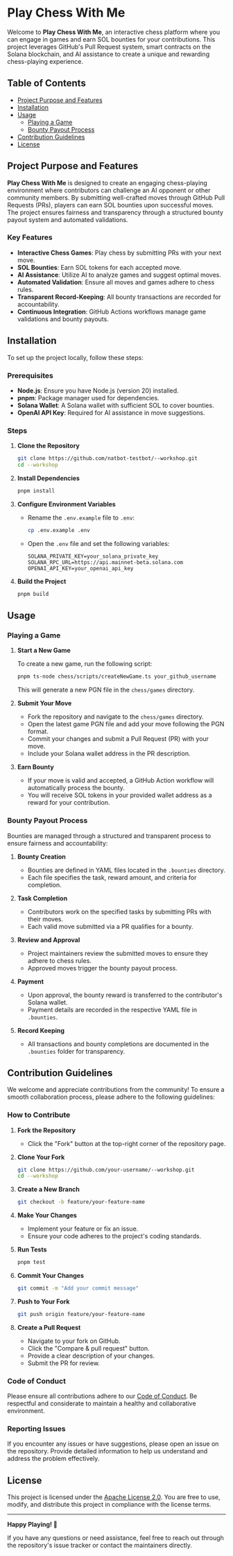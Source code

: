 # Play Chess With Me

Welcome to **Play Chess With Me**, an interactive chess platform where you can engage in games and earn SOL bounties for your contributions. This project leverages GitHub's Pull Request system, smart contracts on the Solana blockchain, and AI assistance to create a unique and rewarding chess-playing experience.

## Table of Contents

- [Project Purpose and Features](#project-purpose-and-features)
- [Installation](#installation)
- [Usage](#usage)
  - [Playing a Game](#playing-a-game)
  - [Bounty Payout Process](#bounty-payout-process)
- [Contribution Guidelines](#contribution-guidelines)
- [License](#license)

## Project Purpose and Features

**Play Chess With Me** is designed to create an engaging chess-playing environment where contributors can challenge an AI opponent or other community members. By submitting well-crafted moves through GitHub Pull Requests (PRs), players can earn SOL bounties upon successful moves. The project ensures fairness and transparency through a structured bounty payout system and automated validations.

### Key Features

- **Interactive Chess Games**: Play chess by submitting PRs with your next move.
- **SOL Bounties**: Earn SOL tokens for each accepted move.
- **AI Assistance**: Utilize AI to analyze games and suggest optimal moves.
- **Automated Validation**: Ensure all moves and games adhere to chess rules.
- **Transparent Record-Keeping**: All bounty transactions are recorded for accountability.
- **Continuous Integration**: GitHub Actions workflows manage game validations and bounty payouts.

## Installation

To set up the project locally, follow these steps:

### Prerequisites

- **Node.js**: Ensure you have Node.js (version 20) installed.
- **pnpm**: Package manager used for dependencies.
- **Solana Wallet**: A Solana wallet with sufficient SOL to cover bounties.
- **OpenAI API Key**: Required for AI assistance in move suggestions.

### Steps

1. **Clone the Repository**

   ```bash
   git clone https://github.com/natbot-testbot/--workshop.git
   cd --workshop
   ```

2. **Install Dependencies**

   ```bash
   pnpm install
   ```

3. **Configure Environment Variables**

   - Rename the `.env.example` file to `.env`:

     ```bash
     cp .env.example .env
     ```

   - Open the `.env` file and set the following variables:

     ```env
     SOLANA_PRIVATE_KEY=your_solana_private_key
     SOLANA_RPC_URL=https://api.mainnet-beta.solana.com
     OPENAI_API_KEY=your_openai_api_key
     ```

4. **Build the Project**

   ```bash
   pnpm build
   ```

## Usage

### Playing a Game

1. **Start a New Game**

   To create a new game, run the following script:

   ```bash
   pnpm ts-node chess/scripts/createNewGame.ts your_github_username
   ```

   This will generate a new PGN file in the `chess/games` directory.

2. **Submit Your Move**

   - Fork the repository and navigate to the `chess/games` directory.
   - Open the latest game PGN file and add your move following the PGN format.
   - Commit your changes and submit a Pull Request (PR) with your move.
   - Include your Solana wallet address in the PR description.

3. **Earn Bounty**

   - If your move is valid and accepted, a GitHub Action workflow will automatically process the bounty.
   - You will receive SOL tokens in your provided wallet address as a reward for your contribution.

### Bounty Payout Process

Bounties are managed through a structured and transparent process to ensure fairness and accountability:

1. **Bounty Creation**

   - Bounties are defined in YAML files located in the `.bounties` directory.
   - Each file specifies the task, reward amount, and criteria for completion.

2. **Task Completion**

   - Contributors work on the specified tasks by submitting PRs with their moves.
   - Each valid move submitted via a PR qualifies for a bounty.

3. **Review and Approval**

   - Project maintainers review the submitted moves to ensure they adhere to chess rules.
   - Approved moves trigger the bounty payout process.

4. **Payment**

   - Upon approval, the bounty reward is transferred to the contributor's Solana wallet.
   - Payment details are recorded in the respective YAML file in `.bounties`.

5. **Record Keeping**

   - All transactions and bounty completions are documented in the `.bounties` folder for transparency.

## Contribution Guidelines

We welcome and appreciate contributions from the community! To ensure a smooth collaboration process, please adhere to the following guidelines:

### How to Contribute

1. **Fork the Repository**

   - Click the "Fork" button at the top-right corner of the repository page.

2. **Clone Your Fork**

   ```bash
   git clone https://github.com/your-username/--workshop.git
   cd --workshop
   ```

3. **Create a New Branch**

   ```bash
   git checkout -b feature/your-feature-name
   ```

4. **Make Your Changes**

   - Implement your feature or fix an issue.
   - Ensure your code adheres to the project's coding standards.

5. **Run Tests**

   ```bash
   pnpm test
   ```

6. **Commit Your Changes**

   ```bash
   git commit -m "Add your commit message"
   ```

7. **Push to Your Fork**

   ```bash
   git push origin feature/your-feature-name
   ```

8. **Create a Pull Request**

   - Navigate to your fork on GitHub.
   - Click the "Compare & pull request" button.
   - Provide a clear description of your changes.
   - Submit the PR for review.

### Code of Conduct

Please ensure all contributions adhere to our [Code of Conduct](CODE_OF_CONDUCT.md). Be respectful and considerate to maintain a healthy and collaborative environment.

### Reporting Issues

If you encounter any issues or have suggestions, please open an issue on the repository. Provide detailed information to help us understand and address the problem effectively.

## License

This project is licensed under the [Apache License 2.0](LICENSE). You are free to use, modify, and distribute this project in compliance with the license terms.

---

**Happy Playing! 🎉**

If you have any questions or need assistance, feel free to reach out through the repository's issue tracker or contact the maintainers directly.